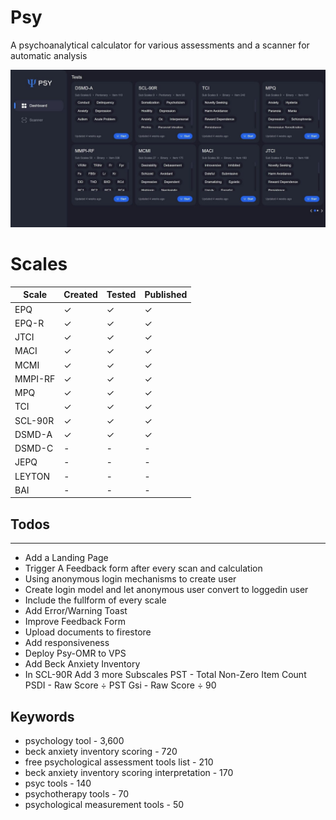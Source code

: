 # Psy
A psychoanalytical calculator for various assessments and a scanner for automatic analysis

![Dashboard](public/previews/dashboard.jpg)

# Scales
| Scale   | Created | Tested | Published |
|---------|---------|--------|-----------|
| EPQ     |   ✓     |   ✓    |     ✓     |
| EPQ-R   |   ✓     |   ✓    |     ✓     |
| JTCI    |   ✓     |   ✓    |     ✓     |
| MACI    |   ✓     |   ✓    |     ✓     |
| MCMI    |   ✓     |   ✓    |     ✓     |
| MMPI-RF |   ✓     |   ✓    |     ✓     |
| MPQ     |   ✓     |   ✓    |     ✓     |
| TCI     |   ✓     |   ✓    |     ✓     |
| SCL-90R |   ✓     |   ✓    |     ✓     |
| DSMD-A  |   ✓     |   ✓    |     ✓     |
| DSMD-C  |   -     |   -    |     -     |
| JEPQ    |   -     |   -    |     -     |
| LEYTON  |   -     |   -    |     -     |
| BAI     |   -     |   -    |     -     |


## Todos
---
- Add a Landing Page
- Trigger A Feedback form after every scan and calculation
- Using anonymous login mechanisms to create user
- Create login model and let anonymous user convert to loggedin user
- Include the fullform of every scale
- Add Error/Warning Toast
- Improve Feedback Form
- Upload documents to firestore
- Add responsiveness
- Deploy Psy-OMR to VPS
- Add Beck Anxiety Inventory
- In SCL-90R Add 3 more Subscales
  PST - Total Non-Zero Item Count
  PSDI - Raw Score ÷ PST
  Gsi - Raw Score ÷ 90 

## Keywords
- psychology tool - 3,600
- beck anxiety inventory scoring - 720
- free psychological assessment tools list - 210
- beck anxiety inventory scoring interpretation - 170
- psyc tools - 140
- psychotherapy tools - 70
- psychological measurement tools - 50